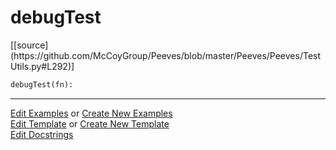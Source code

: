 # <a id="Peeves.Peeves.TestUtils.debugTest">debugTest</a>
<div class="docs-source-link" markdown="1">
[[source](https://github.com/McCoyGroup/Peeves/blob/master/Peeves/Peeves/TestUtils.py#L292)]
</div>

```python
debugTest(fn): 
```
 





___

[Edit Examples](https://github.com/McCoyGroup/Peeves/edit/gh-pages/ci/examples/Peeves/Peeves/TestUtils/debugTest.md) or 
[Create New Examples](https://github.com/McCoyGroup/Peeves/new/gh-pages/?filename=ci/examples/Peeves/Peeves/TestUtils/debugTest.md) <br/>
[Edit Template](https://github.com/McCoyGroup/Peeves/edit/gh-pages/ci/docs/Peeves/Peeves/TestUtils/debugTest.md) or 
[Create New Template](https://github.com/McCoyGroup/Peeves/new/gh-pages/?filename=ci/docs/templates/Peeves/Peeves/TestUtils/debugTest.md) <br/>
[Edit Docstrings](https://github.com/McCoyGroup/Peeves/edit/master/Peeves/Peeves/TestUtils.py#L292?message=Update%20Docs)
